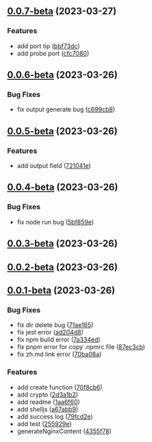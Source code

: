 ## [0.0.7-beta](https://github.com/thomas-void0/docker-deploy-web/compare/v0.0.6-beta...v0.0.7-beta) (2023-03-27)


### Features

* add port tip ([bbf73dc](https://github.com/thomas-void0/docker-deploy-web/commit/bbf73dc13db6797dbea459a0fd001a96c899322f))
* add probe port ([cfc7080](https://github.com/thomas-void0/docker-deploy-web/commit/cfc7080682e663a00f046718aafeac87eae9fbaf))



## [0.0.6-beta](https://github.com/thomas-void0/docker-deploy-web/compare/v0.0.5-beta...v0.0.6-beta) (2023-03-26)


### Bug Fixes

* fix output generate bug ([c699cb8](https://github.com/thomas-void0/docker-deploy-web/commit/c699cb89d252269aabe7246fbb059d9f6d70a273))



## [0.0.5-beta](https://github.com/thomas-void0/docker-deploy-web/compare/v0.0.4-beta...v0.0.5-beta) (2023-03-26)


### Features

* add output field ([721041e](https://github.com/thomas-void0/docker-deploy-web/commit/721041e88871661725736b511b79bf79345f9854))



## [0.0.4-beta](https://github.com/thomas-void0/docker-deploy-web/compare/v0.0.3-beta...v0.0.4-beta) (2023-03-26)


### Bug Fixes

* fix node run bug ([5bf859e](https://github.com/thomas-void0/docker-deploy-web/commit/5bf859e35cda53dc9a2a6a68b46aa64b858b0df7))



## [0.0.3-beta](https://github.com/thomas-void0/docker-deploy-web/compare/v0.0.2-beta...v0.0.3-beta) (2023-03-26)



## [0.0.2-beta](https://github.com/thomas-void0/docker-deploy-web/compare/v0.0.1-beta...v0.0.2-beta) (2023-03-26)



## [0.0.1-beta](https://github.com/thomas-void0/docker-deploy-web/compare/2d3a1b29adc2604a768255f3b3313deef0bc1572...v0.0.1-beta) (2023-03-26)


### Bug Fixes

* fix dir delete bug ([71ae165](https://github.com/thomas-void0/docker-deploy-web/commit/71ae165074f1bc1b6ffa25ff956342889ae51634))
* fix jest error ([ad204d8](https://github.com/thomas-void0/docker-deploy-web/commit/ad204d87f62b551b19664a3294fc9176a6f7145b))
* fix npm build error ([7a334ed](https://github.com/thomas-void0/docker-deploy-web/commit/7a334ed2b3f5409d3dffab43d14cf0ef48975b19))
* fix pnpm error for copy .npmrc file ([87ec3cb](https://github.com/thomas-void0/docker-deploy-web/commit/87ec3cb2ddc07a9ef2301e709b9ab4845342b271))
* fix zh.md link error ([70ba08a](https://github.com/thomas-void0/docker-deploy-web/commit/70ba08aaf7bcc79b34896ac8bd7c96bd123060fd))


### Features

* add create function ([70f8cb6](https://github.com/thomas-void0/docker-deploy-web/commit/70f8cb6ae544a4ea4a4bb59f4faed79a63054906))
* add crypto ([2d3a1b2](https://github.com/thomas-void0/docker-deploy-web/commit/2d3a1b29adc2604a768255f3b3313deef0bc1572))
* add readme ([1aa6f60](https://github.com/thomas-void0/docker-deploy-web/commit/1aa6f605b0b10a8fde98ed4989048cd13a497393))
* add shelljs ([a67abb9](https://github.com/thomas-void0/docker-deploy-web/commit/a67abb9f0004f5d337c876afa2d2cf4bd5775999))
* add success log ([79fcd2e](https://github.com/thomas-void0/docker-deploy-web/commit/79fcd2e3b20c32c59067586b5e897daf699ec485))
* add test ([255929e](https://github.com/thomas-void0/docker-deploy-web/commit/255929ef57706a21b628e6bea63f112ec0e958d4))
* generateNginxContent ([4355f78](https://github.com/thomas-void0/docker-deploy-web/commit/4355f78ed8fb641acae5aafdc86a7d6dd43297f4))



